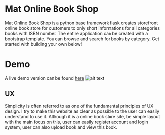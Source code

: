 # Mat Online Book Shop

Mat Online Book Shop is a python base framework flask creates storefront online book store for customers to only short informations for all categories books with ISBN number. The entire application can be created with a bootstrap template.
 You can browse and search for books by category. Get started with building your own below!  

# Demo
A live demo version can be found [here](http://mat-online-book-shop.herokuapp.com/)
![alt text](https://i.ibb.co/j58Ry0t/multi-device-image.png "Demo")


## UX
Simplicity is often referred to as one of the fundamental principles of UX design. I try to make this website as clear as possible to the user can easily understand to use it. Although it is a online book store site, be simple layout with the main focus on this, user can easily register account and login system, user can also upload book and view this book.
